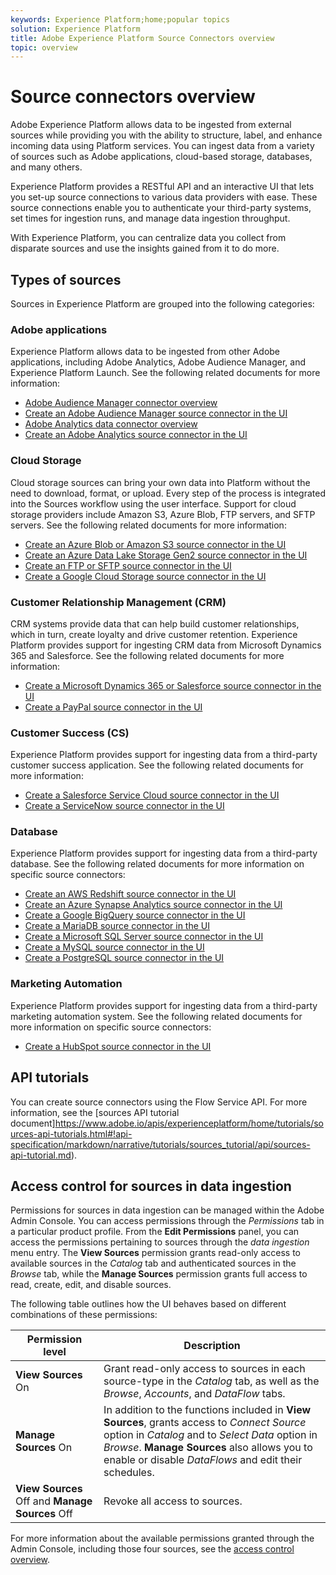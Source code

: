 ```yaml
---
keywords: Experience Platform;home;popular topics
solution: Experience Platform
title: Adobe Experience Platform Source Connectors overview
topic: overview
---
```


# Source connectors overview

Adobe Experience Platform allows data to be ingested from external sources while providing you with the ability to structure, label, and enhance incoming data using Platform services. You can ingest data from a variety of sources such as Adobe applications, cloud-based storage, databases, and many others.

Experience Platform provides a RESTful API and an interactive UI that lets you set-up source connections to various data providers with ease. These source connections enable you to authenticate your third-party systems, set times for ingestion runs, and manage data ingestion throughput.

With Experience Platform, you can centralize data you collect from disparate sources and use the insights gained from it to do more.

## Types of sources

Sources in Experience Platform are grouped into the following categories:

### Adobe applications

Experience Platform allows data to be ingested from other Adobe applications, including Adobe Analytics, Adobe Audience Manager, and Experience Platform Launch. See the following related documents for more information:

- [Adobe Audience Manager connector overview](./ui/adobe-applications/audience-manager.md)
- [Create an Adobe Audience Manager source connector in the UI](https://www.adobe.io/apis/experienceplatform/home/tutorials/sources-ui-tutorials.html#!api-specification/markdown/narrative/tutorials/sources_tutorial/ui/adobe-applications/aam-ui-tutorial.md)
- [Adobe Analytics data connector overview](./ui/adobe-applications/analytics.md)
- [Create an Adobe Analytics source connector in the UI](https://www.adobe.io/apis/experienceplatform/home/tutorials/sources-ui-tutorials.html#!api-specification/markdown/narrative/tutorials/sources_tutorial/ui/adobe-applications/adobe-analytics-ui-tutorial.md)

### Cloud Storage

Cloud storage sources can bring your own data into Platform without the need to download, format, or upload. Every step of the process is integrated into the Sources workflow using the user interface. Support for cloud storage providers include Amazon S3, Azure Blob, FTP servers, and SFTP servers. See the following related documents for more information:

- [Create an Azure Blob or Amazon S3 source connector in the UI](https://www.adobe.io/apis/experienceplatform/home/tutorials/sources-ui-tutorials.html#!api-specification/markdown/narrative/tutorials/sources_tutorial/ui/cloud-storages/amazon-s3-ui-tutorial.md)
- [Create an Azure Data Lake Storage Gen2 source connector in the UI](https://www.adobe.io/apis/experienceplatform/home/tutorials/sources-ui-tutorials.html#!api-specification/markdown/narrative/tutorials/sources_tutorial/ui/cloud-storages/adls-gen2-ui-tutorial.md)
- [Create an FTP or SFTP source connector in the UI](https://www.adobe.io/apis/experienceplatform/home/tutorials/sources-ui-tutorials.html#!api-specification/markdown/narrative/tutorials/sources_tutorial/ui/cloud-storages/ftp-sftp-ui-tutorial.md)
- [Create a Google Cloud Storage source connector in the UI](https://www.adobe.io/apis/experienceplatform/home/tutorials/sources-ui-tutorials.html#!api-specification/markdown/narrative/tutorials/sources_tutorial/ui/cloud-storages/google-cloud-storage-ui-tutorial.md)

### Customer Relationship Management (CRM)

CRM systems provide data that can help build customer relationships, which in turn, create loyalty and drive customer retention. Experience Platform provides support for ingesting CRM data from Microsoft Dynamics 365 and Salesforce. See the following related documents for more information:

- [Create a Microsoft Dynamics 365 or Salesforce source connector in the UI](https://www.adobe.io/apis/experienceplatform/home/tutorials/sources-ui-tutorials.html#!api-specification/markdown/narrative/tutorials/sources_tutorial/ui/crm/dynamics-salesforce-ui-tutorial.md)
- [Create a PayPal source connector in the UI](https://www.adobe.io/apis/experienceplatform/home/tutorials/sources-ui-tutorials.html#!api-specification/markdown/narrative/tutorials/sources_tutorial/ui/crm/paypal-tutorial.md)

### Customer Success (CS)

Experience Platform provides support for ingesting data from a third-party customer success application. See the following related documents for more information:

- [Create a Salesforce Service Cloud source connector in the UI](https://www.adobe.io/apis/experienceplatform/home/tutorials/sources-ui-tutorials.html#!api-specification/markdown/narrative/tutorials/sources_tutorial/ui/customer-success/salesforce-service-cloud-tutorial.md)
- [Create a ServiceNow source connector in the UI](https://www.adobe.io/apis/experienceplatform/home/tutorials/sources-ui-tutorials.html#!api-specification/markdown/narrative/tutorials/sources_tutorial/ui/customer-success/servicenow-ui-tutorial.md)

### Database

Experience Platform provides support for ingesting data from a third-party database. See the following related documents for more information on specific source connectors:

-   [Create an AWS Redshift source connector in the UI](https://www.adobe.io/apis/experienceplatform/home/tutorials/sources-ui-tutorials.html#!api-specification/markdown/narrative/tutorials/sources_tutorial/ui/databases/amazon-redshift-ui-tutorial.md)
-   [Create an Azure Synapse Analytics source connector in the UI](https://www.adobe.io/apis/experienceplatform/home/tutorials/sources-ui-tutorials.html#!api-specification/markdown/narrative/tutorials/sources_tutorial/ui/databases/azure-synapse-analytics-ui-tutorial.md)
-   [Create a Google BigQuery source connector in the UI](https://www.adobe.io/apis/experienceplatform/home/tutorials/sources-ui-tutorials.html#!api-specification/markdown/narrative/tutorials/sources_tutorial/ui/databases/google-big-query-ui-tutorial.md)
-   [Create a MariaDB source connector in the UI](https://www.adobe.io/apis/experienceplatform/home/tutorials/sources-api-tutorials.html#!api-specification/markdown/narrative/tutorials/sources_tutorial/api/database-nosql/mariadb-api-tutorial.md)
-   [Create a Microsoft SQL Server source connector in the UI](https://www.adobe.io/apis/experienceplatform/home/tutorials/sources-ui-tutorials.html#!api-specification/markdown/narrative/tutorials/sources_tutorial/ui/databases/sql-server-ui-tutorial.md)
-   [Create a MySQL source connector in the UI](https://www.adobe.io/apis/experienceplatform/home/tutorials/sources-ui-tutorials.html#!api-specification/markdown/narrative/tutorials/sources_tutorial/ui/databases/mysql-ui-tutorial.md)
-   [Create a PostgreSQL source connector in the UI](https://www.adobe.io/apis/experienceplatform/home/tutorials/sources-ui-tutorials.html#!api-specification/markdown/narrative/tutorials/sources_tutorial/ui/databases/postgresql-tutorial.md)

### Marketing Automation

Experience Platform provides support for ingesting data from a third-party marketing automation system. See the following related documents for more information on specific source connectors:

-   [Create a HubSpot source connector in the UI](https://www.adobe.io/apis/experienceplatform/home/tutorials/sources-ui-tutorials.html#!api-specification/markdown/narrative/tutorials/sources_tutorial/ui/marketing-automation/hubspot-tutorial.md)

## API tutorials

You can create source connectors using the Flow Service API. For more information, see the [sources API tutorial document]https://www.adobe.io/apis/experienceplatform/home/tutorials/sources-api-tutorials.html#!api-specification/markdown/narrative/tutorials/sources_tutorial/api/sources-api-tutorial.md).

## Access control for sources in data ingestion

Permissions for sources in data ingestion can be managed within the Adobe Admin Console. You can access permissions through the *Permissions* tab in a particular product profile. From the **Edit Permissions** panel, you can access the permissions pertaining to sources through the *data ingestion* menu entry. The **View Sources** permission grants read-only access to available sources in the *Catalog* tab and authenticated sources in the *Browse* tab, while the **Manage Sources** permission grants full access to read, create, edit, and disable sources.

The following table outlines how the UI behaves based on different combinations of these permissions:

| Permission level | Description |
| ---- | ----|
| **View Sources** On | Grant read-only access to sources in each source-type in the *Catalog* tab, as well as the *Browse*, *Accounts*, and *DataFlow* tabs. |
| **Manage Sources** On | In addition to the functions included in **View Sources**, grants access to *Connect Source* option in *Catalog* and to *Select Data* option in *Browse*. **Manage Sources** also allows you to enable or disable *DataFlows* and edit their schedules. |
| **View Sources** Off and **Manage Sources** Off | Revoke all access to sources. |

For more information about the available permissions granted through the Admin Console, including those four sources, see the [access control overview](../access-control/home.md).
